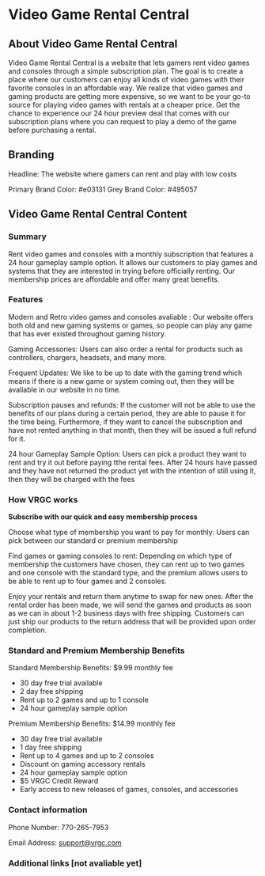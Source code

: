 # Video Game Rental Central

## About Video Game Rental Central

Video Game Rental Central is a website that lets gamers rent video games and consoles through a simple subscription plan. The goal is to create a place where our customers can enjoy all kinds of video games with their favorite consoles in an affordable way. We realize that video games and gaming products are getting more expensive, so we want to be your go-to source for playing video games with rentals at a cheaper price.
Get the chance to experience our 24 hour preview deal that comes with our subscription plans where you can request to play a demo of the game before purchasing a rental.

## Branding

Headline: The website where gamers can rent and play with low costs

Primary Brand Color: #e03131
Grey Brand Color: #495057

## Video Game Rental Central Content

### Summary

Rent video games and consoles with a monthly subscription that features a 24 hour gameplay sample option. It allows our customers to play games and systems that they are interested in trying before officially renting. Our membership prices are affordable and offer many great benefits.

### Features

Modern and Retro video games and consoles avaliable : Our website offers both old and new gaming systems or games, so people can play any game that has ever existed throughout gaming history.

Gaming Accessories: Users can also order a rental for products such as controllers, chargers, headsets, and many more.

Frequent Updates: We like to be up to date with the gaming trend which means if there is a new game or system coming out, then they will be avaliable in our website in no time.

Subscription pauses and refunds: If the customer will not be able to use the benefits of our plans during a certain period, they are able to pause it for the time being. Furthermore, if they want to cancel the subscription and have not rented anything in that month, then they will be issued a full refund for it.

24 hour Gameplay Sample Option: Users can pick a product they want to rent and try it out before paying tthe rental fees. After 24 hours have passed and they have not returned the product yet with the intention of still using it, then they will be charged with the fees

### How VRGC works

**Subscribe with our quick and easy membership process**

Choose what type of membership you want to pay for monthly: Users can pick between our standard or premium membership

Find games or gaming consoles to rent: Depending on which type of membership the customers have chosen, they can rent up to two games and one console with the standard type, and the premium allows users to be able to rent up to four games and 2 consoles.

Enjoy your rentals and return them anytime to swap for new ones: After the rental order has been made, we will send the games and products as soon as we can in about 1-2 business days with free shipping. Customers can just ship our products to the return address that will be provided upon order completion.

### Standard and Premium Membership Benefits

Standard Membership Benefits: $9.99 monthly fee

- 30 day free trial available
- 2 day free shipping
- Rent up to 2 games and up to 1 console
- 24 hour gameplay sample option

Premium Membership Benefits: $14.99 monthly fee

- 30 day free trial available
- 1 day free shipping
- Rent up to 4 games and up to 2 consoles
- Discount on gaming accessory rentals
- 24 hour gameplay sample option
- $5 VRGC Credit Reward
- Early access to new releases of games, consoles, and accessories

### Contact information

Phone Number: 770-265-7953

Email Address: support@vrgc.com

### Additional links [not avaliable yet]
